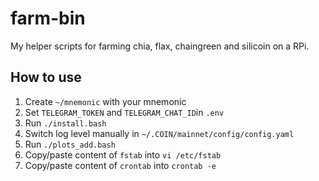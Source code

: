 # farm-bin

My helper scripts for farming chia, flax, chaingreen and silicoin on a RPi.

## How to use

1. Create `~/mnemonic` with your mnemonic
2. Set `TELEGRAM_TOKEN` and `TELEGRAM_CHAT_ID`in `.env`
3. Run `./install.bash`
4. Switch log level manually in `~/.COIN/mainnet/config/config.yaml`
5. Run `./plots_add.bash`
6. Copy/paste content of `fstab` into `vi /etc/fstab`
7. Copy/paste content of `crontab` into `crontab -e`
